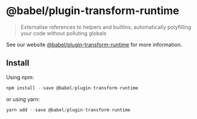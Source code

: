 # @babel/plugin-transform-runtime

> Externalise references to helpers and builtins, automatically polyfilling your code without polluting globals

See our website [@babel/plugin-transform-runtime](https://new.babeljs.io/docs/en/next/babel-plugin-transform-runtime.html) for more information.

## Install

Using npm:

```js
npm install --save @babel/plugin-transform-runtime
```

or using yarn:

```js
yarn add --save @babel/plugin-transform-runtime
```
